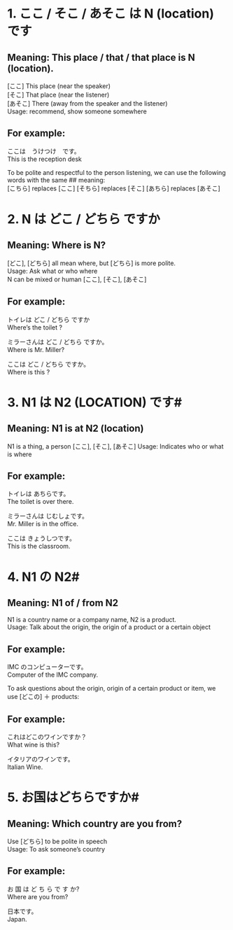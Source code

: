 # 1\. ここ / そこ / あそこ は N (location) です

## Meaning: This place / that / that place is N (location).

\[ここ\] This place (near the speaker)  
\[そこ\] That place (near the listener)  
\[あそこ\] There (away from the speaker and the listener)  
Usage: recommend, show someone somewhere

## For example:

ここは　うけつけ　です。  
This is the reception desk

To be polite and respectful to the person listening, we can use the following words with the same ## meaning:  
\[こちら\] replaces \[ここ\] \[そちら\] replaces \[そこ\] \[あちら\] replaces \[あそこ\]

# 2\. N は どこ / どちら ですか

## Meaning: Where is N?

\[どこ\], \[どちら\] all mean where, but \[どちら\] is more polite.  
Usage: Ask what or who where  
N can be mixed or human \[ここ\], \[そこ\], \[あそこ\]

## For example:

トイレは どこ / どちら ですか  
Where’s the toilet ?

ミラーさんは どこ / どちら ですか。  
Where is Mr. Miller?

ここは どこ / どちら ですか。  
Where is this ?

# 3\. N1 は N2 (LOCATION) です#

## Meaning: N1 is at N2 (location)

N1 is a thing, a person \[ここ\], \[そこ\], \[あそこ\] Usage: Indicates who or what is where

## For example:

トイレは あちらです。  
The toilet is over there.

ミラーさんは じむしょです。  
Mr. Miller is in the office.

ここは きょうしつです。  
This is the classroom.

# 4\. N1 の N2#

## Meaning: N1 of / from N2

N1 is a country name or a company name, N2 is a product.  
Usage: Talk about the origin, the origin of a product or a certain object

## For example:

IMC のコンピューターです。  
Computer of the IMC company.

To ask questions about the origin, origin of a certain product or item, we use \[どこの\] ＋ products:

## For example:

これはどこのワインですか？  
What wine is this?

イタリアのワインです。  
Italian Wine.

# 5\. お国はどちらですか#

## Meaning: Which country are you from?

Use \[どちら\] to be polite in speech  
Usage: To ask someone’s country

## For example:

お 国 は ど ち ら で す か?  
Where are you from?

日本です。  
Japan.
